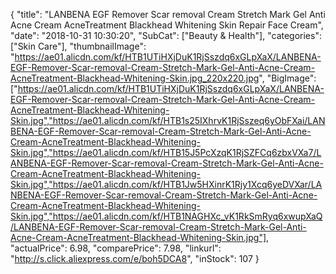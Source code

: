 {
	"title": "LANBENA EGF Remover Scar removal Cream Stretch Mark Gel Anti Acne Cream AcneTreatment Blackhead Whitening Skin Repair Face Cream",
	"date": "2018-10-31 10:30:20",
	"SubCat": ["Beauty & Health"],
	"categories": ["Skin Care"],
	"thumbnailImage": "https://ae01.alicdn.com/kf/HTB1UTiHXjDuK1RjSszdq6xGLpXaX/LANBENA-EGF-Remover-Scar-removal-Cream-Stretch-Mark-Gel-Anti-Acne-Cream-AcneTreatment-Blackhead-Whitening-Skin.jpg_220x220.jpg",
	"BigImage": ["https://ae01.alicdn.com/kf/HTB1UTiHXjDuK1RjSszdq6xGLpXaX/LANBENA-EGF-Remover-Scar-removal-Cream-Stretch-Mark-Gel-Anti-Acne-Cream-AcneTreatment-Blackhead-Whitening-Skin.jpg","https://ae01.alicdn.com/kf/HTB1s25IXhrvK1RjSszeq6yObFXai/LANBENA-EGF-Remover-Scar-removal-Cream-Stretch-Mark-Gel-Anti-Acne-Cream-AcneTreatment-Blackhead-Whitening-Skin.jpg","https://ae01.alicdn.com/kf/HTB15J5PcXzqK1RjSZFCq6zbxVXa7/LANBENA-EGF-Remover-Scar-removal-Cream-Stretch-Mark-Gel-Anti-Acne-Cream-AcneTreatment-Blackhead-Whitening-Skin.jpg","https://ae01.alicdn.com/kf/HTB1Jw5HXinrK1Rjy1Xcq6yeDVXar/LANBENA-EGF-Remover-Scar-removal-Cream-Stretch-Mark-Gel-Anti-Acne-Cream-AcneTreatment-Blackhead-Whitening-Skin.jpg","https://ae01.alicdn.com/kf/HTB1NAGHXc_vK1RkSmRyq6xwupXaQ/LANBENA-EGF-Remover-Scar-removal-Cream-Stretch-Mark-Gel-Anti-Acne-Cream-AcneTreatment-Blackhead-Whitening-Skin.jpg"],
	"actualPrice": 6.98,
	"comparePrice": 7.98,
	"linkurl": "http://s.click.aliexpress.com/e/boh5DCA8",
	"inStock": 107
}
